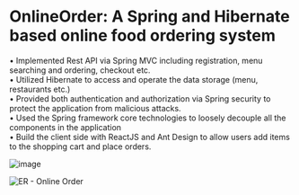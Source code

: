 # OnlineOrder: A Spring and Hibernate based online food ordering system

•	Implemented Rest API via Spring MVC including registration, menu searching and ordering, checkout etc.  
•	Utilized Hibernate to access and operate the data storage (menu, restaurants etc.)  
•	Provided both authentication and authorization via Spring security to protect the application from malicious attacks.  
•	Used the Spring framework core technologies to loosely decouple all the components in the application  
•	Build the client side with ReactJS and Ant Design to allow users add items to the shopping cart and place orders.  

![image](https://user-images.githubusercontent.com/107577761/210914536-053455d3-09bd-40d0-b532-687099c71147.png)


![ER - Online Order](https://user-images.githubusercontent.com/107577761/205453233-39819584-1907-4e61-bf68-c2a145393417.png)
